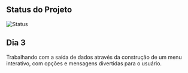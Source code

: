 ## Status do Projeto

![Status](https://img.shields.io/badge/status-under_development-brown)

## Dia 3
Trabalhando com a saída de dados através da construção de um menu interativo, com opções e mensagens divertidas para o usuário.
